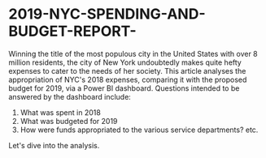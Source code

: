 # 2019-NYC-SPENDING-AND-BUDGET-REPORT-

Winning the title of the most populous city in the United States with over 8 million residents, the city of New York undoubtedly makes quite hefty expenses to cater to the needs of her society. This article analyses the appropriation of  NYC's 2018 expenses, comparing it with the proposed budget for 2019, via a Power BI dashboard. Questions intended to be answered by the dashboard include:
1. What was spent in 2018
2. What was budgeted for 2019
3. How were funds appropriated to the various service departments? etc.

Let's dive into the analysis.
